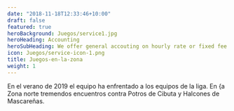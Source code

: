 ```yaml
---
date: "2018-11-18T12:33:46+10:00"
draft: false
featured: true
heroBackground: Juegos/service1.jpg
heroHeading: Accounting
heroSubHeading: We offer general accouting on hourly rate or fixed fee
icon: Juegos/service-icon-1.png
title: Juegos-en-la-zona
weight: 1
---
```


En el verano de 2019 el equipo ha enfrentado a los equipos de la liga. En {a Zona norte tremendos encuentros contra Potros de Cibuta y Halcones de Mascareñas.